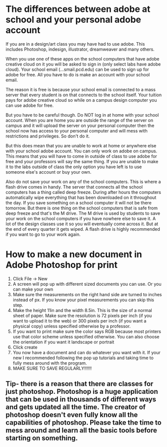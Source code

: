 # The differences between adobe at school and your personal adobe account

If you are in a design/art class you may have had to use adobe. This includes Photoshop, indesign, illustrator, dreamweaver and many others.

When you use one of these apps on the school computers that have adobe creative cloud on it you will be asked to sign in (only select labs have adobe cloud). Your school email (...smail.pcd.edu) can be used to sign up for adobe for free. All you have to do is make an account with your school email. 

The reason it is free is because your school email is connected to a mass server that every student is on that connects to the school itself. Your tuition pays for adobe creative cloud so while on a campus design computer you can use adobe for free. 

But you have to be careful though. Do NOT log in at home with your school account. When you are home you are outside the range of the server on campus and it will upload the server on your personal computer then the school now has access to your personal computer and will mess with restrictions and privileges. So don't do it.

But this does mean that you are unable to work at home or anywhere else with your school adobe account. You can only work on adobe on campus. This means that you will have to come in outside of class to use adobe for free and your professors will say the same thing. If you are unable to make it to the labs outside of class the only option you have left is to use someone else's account or buy your own. 

Also do not save your work on any of the school computers. This is where a flash drive comes in handy. The server that connects all the school computers has a thing called deep freeze. During after hours the computers automatically wipe everything that has been downloaded on it throughout the day. If you save something on a school computer it will not be there tomorrow. 
But there is one thing on the school computers that is safe from deep freeze and that's the M drive. The M drive is used by students to save your work on the school computers if you have nowhere else to save it. A lot of the design classes use it so you will eventually come across it. But at the end of every quarter it gets wiped. A flash drive is highly recommended if you want to go to your work again.

# How to make a new document in Adobe Photoshop for print
1) Click File -> New
2) A screen will pop up with different sized documents you can use. Or you can make your own
3) Make sure the measurements on the right hand side are turned to inches instead of px. If you know your pixel measurements you can skip this step.
4) Make the height 11in and the width 8.5in. This is the size of a normal sheet of paper.
Make sure the resolution is 72 pixels per inch (if you want to upload it to the web) or 300 pixels per inch (if you want a physical copy) unless specified otherwise by a professor. 
5) If you want to print make sure the color says RGB because most printers use that color scheme unless specified otherwise. 
You can also choose the orientation if you want it landscape or portrait
6) Click create
7) You now have a document and can do whatever you want with it. If your new I recommended following the pop up tutorials and taking time to fully mess around with the program.
8) MAKE SURE TO SAVE REGULARLY!!!!!!

## Tip- there is a reason that there are classes for just photoshop. Photoshop is a huge application that can be used in thousands of different ways and gets updated all the time. The creator of photoshop doesn't even fully know all the capabilities of photoshop. Please take the time to mess around and learn all the basic tools before starting on something. 
